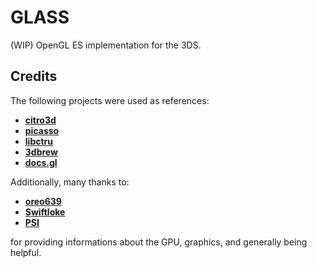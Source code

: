 # GLASS

(WIP) OpenGL ES implementation for the 3DS.

## Credits

The following projects were used as references:

- **[citro3d](https://github.com/devkitPro/citro3d)**
- **[picasso](https://github.com/devkitPro/picasso)**
- **[libctru](https://github.com/devkitPro/libctru)**
- **[3dbrew](https://www.3dbrew.org/wiki/Main_Page)**
- **[docs.gl](https://docs.gl)**

Additionally, many thanks to:
- **[oreo639](https://github.com/oreo639)**
- **[Swiftloke](https://github.com/Swiftloke)**
- **[PSI](https://github.com/PSI-Rockin)**

for providing informations about the GPU, graphics, and generally being helpful.